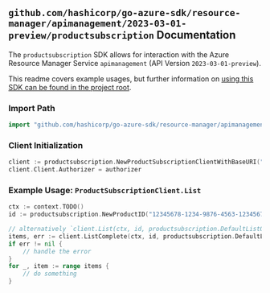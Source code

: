 
## `github.com/hashicorp/go-azure-sdk/resource-manager/apimanagement/2023-03-01-preview/productsubscription` Documentation

The `productsubscription` SDK allows for interaction with the Azure Resource Manager Service `apimanagement` (API Version `2023-03-01-preview`).

This readme covers example usages, but further information on [using this SDK can be found in the project root](https://github.com/hashicorp/go-azure-sdk/tree/main/docs).

### Import Path

```go
import "github.com/hashicorp/go-azure-sdk/resource-manager/apimanagement/2023-03-01-preview/productsubscription"
```


### Client Initialization

```go
client := productsubscription.NewProductSubscriptionClientWithBaseURI("https://management.azure.com")
client.Client.Authorizer = authorizer
```


### Example Usage: `ProductSubscriptionClient.List`

```go
ctx := context.TODO()
id := productsubscription.NewProductID("12345678-1234-9876-4563-123456789012", "example-resource-group", "serviceValue", "productIdValue")

// alternatively `client.List(ctx, id, productsubscription.DefaultListOperationOptions())` can be used to do batched pagination
items, err := client.ListComplete(ctx, id, productsubscription.DefaultListOperationOptions())
if err != nil {
	// handle the error
}
for _, item := range items {
	// do something
}
```

